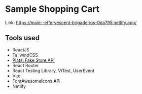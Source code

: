 # Sample Shopping Cart
Link: https://main--effervescent-brigadeiros-0da795.netlify.app/
## Tools used
- ReactJS
- TailwindCSS
- [Platzi Fake Store API ](https://fakeapi.platzi.com/)
- React Router
- React Testing Library, ViTest, UserEvent
- Vite 
- FontAwesomeIcons API
- Netlify


